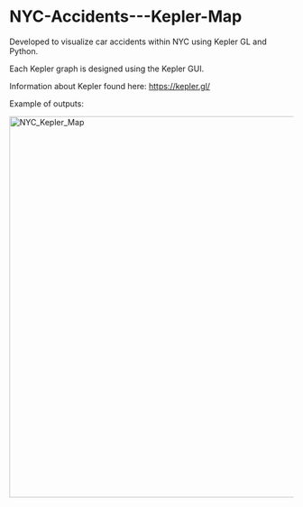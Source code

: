 # NYC-Accidents---Kepler-Map

Developed to visualize car accidents within NYC using Kepler GL and Python.

Each Kepler graph is designed using the Kepler GUI.

Information about Kepler found here: https://kepler.gl/

Example of outputs:

<img width="676" alt="NYC_Kepler_Map" src="https://user-images.githubusercontent.com/20995292/132905269-3f333ca8-edcb-4f3e-9f40-cd782eb3e684.PNG">

